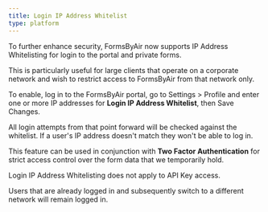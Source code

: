 ```yaml
---
title: Login IP Address Whitelist
type: platform
---
```


To further enhance security, FormsByAir now supports IP Address Whitelisting for login to the portal and private forms.

This is particularly useful for large clients that operate on a corporate network and wish to restrict access to FormsByAir from that network only.

To enable, log in to the FormsByAir portal, go to Settings &gt; Profile and enter one or more IP addresses for **Login IP Address Whitelist**, then Save Changes.

All login attempts from that point forward will be checked against the whitelist. If a user's IP address doesn't match they won't be able to log in.

This feature can be used in conjunction with **Two Factor Authentication** for strict access control over the form data that we temporarily hold.

Login IP Address Whitelisting does not apply to API Key access.

Users that are already logged in and subsequently switch to a different network will remain logged in.